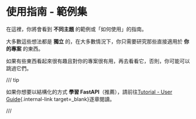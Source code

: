 # 使用指南 - 範例集

在這裡，你將會看到 **不同主題** 的範例或「如何使用」的指南。

大多數這些想法都是 **獨立** 的，在大多數情況下，你只需要研究那些直接適用於 **你的專案** 的東西。

如果有些東西看起來很有趣且對你的專案很有用，再去看看它，否則，你可能可以跳過它們。

/// tip

如果你想要以結構化的方式 **學習 FastAPI**（推薦），請前往[Tutorial - User Guide](../tutorial/index.md){.internal-link target=_blank}逐章閱讀。

///